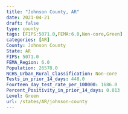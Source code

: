 ```yaml
---
title: "Johnson County, AR"
date: 2021-04-21
draft: false
type: county
tags: [FIPS:5071.0,FEMA:6.0,Non-core,Green]
categories: [AR]
County: Johnson County
State: AR
FIPS: 5071.0
FEMA_Region: 6.0
Population: 26578.0
NCHS_Urban_Rural_Classification: Non-core
Tests_in_prior_14_days: 448.0
Fourteen_day_test_rate_per_100000: 1686.0
Percent_Positivity_in_prior_14_days: 0.013
Level: Green
url: /states/AR/johnson-county
---
```



